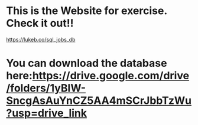 #  This is the Website for exercise. Check it out!!
https://lukeb.co/sql_jobs_db
# You can download the database here:https://drive.google.com/drive/folders/1yBIW-SncgAsAuYnCZ5AA4mSCrJbbTzWu?usp=drive_link
